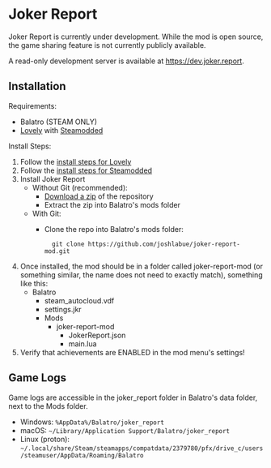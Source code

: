 # Joker Report

Joker Report is currently under development. While the mod is open source, the game sharing feature is not currently publicly available.

A read-only development server is available at https://dev.joker.report.

## Installation
Requirements:
- Balatro (STEAM ONLY)
- [Lovely](https://github.com/ethangreen-dev/lovely-injector) with [Steamodded](https://github.com/Steamodded/smods)

Install Steps:
1. Follow the [install steps for Lovely](https://github.com/ethangreen-dev/lovely-injector?tab=readme-ov-file#manual-installation)
2. Follow the [install steps for Steamodded](https://github.com/Steamodded/smods/wiki#how-to-install-steamodded)
3. Install Joker Report
    - Without Git (recommended):
        - [Download a zip](https://github.com/joshlabue/joker-report-mod/archive/refs/heads/main.zip) of the repository
        - Extract the zip into Balatro's mods folder
    - With Git:
        - Clone the repo into Balatro's mods folder:
            
                git clone https://github.com/joshlabue/joker-report-mod.git
4. Once installed, the mod should be in a folder called joker-report-mod (or something similar, the name does not need to exactly match), something like this:
    - Balatro
        - steam_autocloud.vdf
        - settings.jkr
        - Mods
            - joker-report-mod
                - JokerReport.json
                - main.lua
5. Verify that achievements are ENABLED in the mod menu's settings!
   
## Game Logs
Game logs are accessible in the joker_report folder in Balatro's data folder, next to the Mods folder.
- Windows: `%AppData%/Balatro/joker_report`
- macOS: `~/Library/Application Support/Balatro/joker_report`
- Linux (proton): `~/.local/share/Steam/steamapps/compatdata/2379780/pfx/drive_c/users/steamuser/AppData/Roaming/Balatro`
